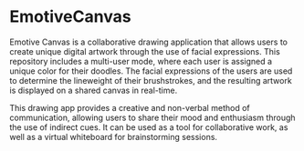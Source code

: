 # EmotiveCanvas

Emotive Canvas is a collaborative drawing application that allows users to create unique digital artwork through the use of facial expressions. This repository includes a multi-user mode, where each user is assigned a unique color for their doodles. The facial expressions of the users are used to determine the lineweight of their brushstrokes, and the resulting artwork is displayed on a shared canvas in real-time.

This drawing app provides a creative and non-verbal method of communication, allowing users to share their mood and enthusiasm through the use of indirect cues. It can be used as a tool for collaborative work, as well as a virtual whiteboard for brainstorming sessions.
